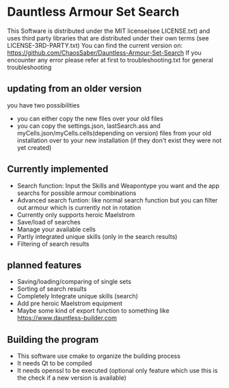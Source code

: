 # Dauntless Armour Set Search

This Software is distributed under the MIT license(see LICENSE.txt) and uses third party libraries that are distributed under their own terms (see LICENSE-3RD-PARTY.txt)
You can find the current version on: https://github.com/ChaosSaber/Dauntless-Armour-Set-Search
If you encounter any error please refer at first to troubleshooting.txt for general troubleshooting

## updating from an older version
you have two possibilities
- you can either copy the new files over your old files
- you can copy the settings.json, lastSearch.ass and myCells.json/myCells.cells(depending on version) files from your old installation over to your new installation (if they don't exist they were not yet created)

## Currently implemented
- Search function: Input the Skills and Weapontype you want and the app searchs for possible armour combinations
- Advanced search funtion: like normal search function but you can filter out armour which is currently not in rotation
- Currently only supports heroic Maelstrom
- Save/load of searches
- Manage your available cells
- Partly integrated unique skills (only in the search results)
- Filtering of search results

## planned features 
- Saving/loading/comparing of single sets
- Sorting of search results
- Completely Integrate unique skills (search)
- Add pre heroic Maelstrom equipment
- Maybe some kind of export function to something like https://www.dauntless-builder.com

## Building the program
- This software use cmake to organize the building process
- It needs Qt to be compiled
- It needs openssl to be executed (optional only feature which use this is the check if a new version is available)
